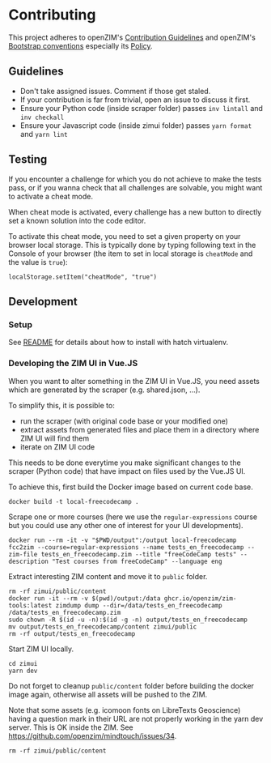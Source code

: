 # Contributing

This project adheres to openZIM's [Contribution Guidelines](https://github.com/openzim/overview/wiki/Contributing)
and openZIM's [Bootstrap conventions](https://github.com/openzim/_python-bootstrap/wiki/) especially its
[Policy](https://github.com/openzim/_python-bootstrap/wiki/Policy).

## Guidelines

- Don't take assigned issues. Comment if those get staled.
- If your contribution is far from trivial, open an issue to discuss it first.
- Ensure your Python code (inside scraper folder) passes `inv lintall` and `inv checkall`
- Ensure your Javascript code (inside zimui folder) passes `yarn format` and `yarn lint`

## Testing

If you encounter a challenge for which you do not achieve to make the tests pass, or if you wanna check that all challenges are
solvable, you might want to activate a cheat mode.

When cheat mode is activated, every challenge has a new button to directly set a known solution into the code editor.

To activate this cheat mode, you need to set a given property on your browser local storage. This is typically done by typing
following text in the Console of your browser (the item to set in local storage is `cheatMode` and the value is `true`):

```
localStorage.setItem("cheatMode", "true")
```

## Development

### Setup

See [README](README.md) for details about how to install with hatch virtualenv.

### Developing the ZIM UI in Vue.JS

When you want to alter something in the ZIM UI in Vue.JS, you need assets which are generated by the scraper (e.g. shared.json, ...).

To simplify this, it is possible to:

- run the scraper (with original code base or your modified one)
- extract assets from generated files and place them in a directory where ZIM UI will find them
- iterate on ZIM UI code

This needs to be done everytime you make significant changes to the scraper (Python code) that have impact on files used by the Vue.JS UI.

To achieve this, first build the Docker image based on current code base.

```
docker build -t local-freecodecamp .
```

Scrape one or more courses (here we use the `regular-expressions` course but you could use any other one of interest for your UI developments).

```
docker run --rm -it -v "$PWD/output":/output local-freecodecamp fcc2zim --course=regular-expressions --name tests_en_freecodecamp --zim-file tests_en_freecodecamp.zim --title "freeCodeCamp tests" --description "Test courses from freeCodeCamp" --language eng
```

Extract interesting ZIM content and move it to `public` folder.

```
rm -rf zimui/public/content
docker run -it --rm -v $(pwd)/output:/data ghcr.io/openzim/zim-tools:latest zimdump dump --dir=/data/tests_en_freecodecamp /data/tests_en_freecodecamp.zim
sudo chown -R $(id -u -n):$(id -g -n) output/tests_en_freecodecamp
mv output/tests_en_freecodecamp/content zimui/public
rm -rf output/tests_en_freecodecamp
```

Start ZIM UI locally.

```
cd zimui
yarn dev
```

Do not forget to cleanup `public/content` folder before building the docker image again, otherwise all assets will be pushed to the ZIM.

Note that some assets (e.g. icomoon fonts on LibreTexts Geoscience) having a question mark in their URL are not properly working in the yarn dev server. This is OK inside the ZIM. See https://github.com/openzim/mindtouch/issues/34.

```
rm -rf zimui/public/content
```
